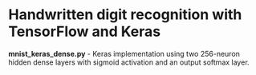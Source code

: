 Handwritten digit recognition with TensorFlow and Keras
=======================================================

**mnist_keras_dense.py** - Keras implementation using two 256-neuron hidden dense
layers with sigmoid activation and an output softmax layer.
